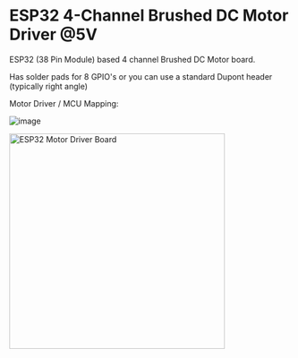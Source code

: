 # ESP32 4-Channel Brushed DC Motor Driver @5V

ESP32 (38 Pin Module) based 4 channel Brushed DC Motor board.

Has solder pads for 8 GPIO's or you can use a standard Dupont header (typically right angle)

Motor Driver / MCU Mapping:

![image](https://github.com/gxdeange/ESP32-4-Channel-Brushed-DC-Motor-Driver-5V/assets/57690555/ba5665c3-214a-4173-98e1-4dfe15fb34ad)

<img width="385" alt="ESP32 Motor Driver Board" src="https://github.com/gxdeange/ESP32-4-Channel-Motor-Driver-5V/assets/57690555/f7f6595f-b5c2-4e83-9c71-c73d7e65c02a">
